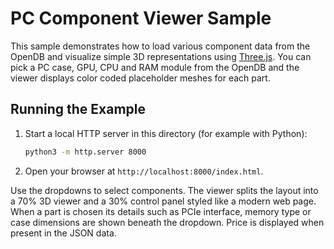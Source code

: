 # PC Component Viewer Sample

This sample demonstrates how to load various component data from the OpenDB and
visualize simple 3D representations using [Three.js](https://threejs.org/).
You can pick a PC case, GPU, CPU and RAM module from the OpenDB and the viewer
displays color coded placeholder meshes for each part.

## Running the Example

1. Start a local HTTP server in this directory (for example with Python):
   ```bash
   python3 -m http.server 8000
   ```
2. Open your browser at `http://localhost:8000/index.html`.

Use the dropdowns to select components. The viewer splits the layout into a 70%
3D viewer and a 30% control panel styled like a modern web page. When a part is
chosen its details such as PCIe interface, memory type or case dimensions are
shown beneath the dropdown. Price is displayed when present in the JSON data.


